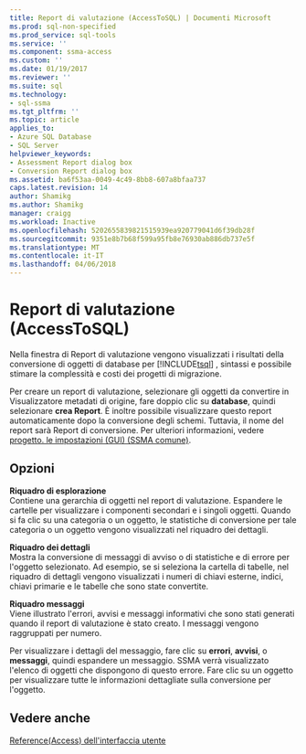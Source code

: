 ```yaml
---
title: Report di valutazione (AccessToSQL) | Documenti Microsoft
ms.prod: sql-non-specified
ms.prod_service: sql-tools
ms.service: ''
ms.component: ssma-access
ms.custom: ''
ms.date: 01/19/2017
ms.reviewer: ''
ms.suite: sql
ms.technology:
- sql-ssma
ms.tgt_pltfrm: ''
ms.topic: article
applies_to:
- Azure SQL Database
- SQL Server
helpviewer_keywords:
- Assessment Report dialog box
- Conversion Report dialog box
ms.assetid: ba6f53aa-0049-4c49-8bb8-607a8bfaa737
caps.latest.revision: 14
author: Shamikg
ms.author: Shamikg
manager: craigg
ms.workload: Inactive
ms.openlocfilehash: 5202655839821515939ea920779041d6f39db28f
ms.sourcegitcommit: 9351e8b7b68f599a95fb8e76930ab886db737e5f
ms.translationtype: MT
ms.contentlocale: it-IT
ms.lasthandoff: 04/06/2018
---
```

# <a name="assessment-report-accesstosql"></a>Report di valutazione (AccessToSQL)
Nella finestra di Report di valutazione vengono visualizzati i risultati della conversione di oggetti di database per [!INCLUDE[tsql](../../includes/tsql_md.md)] , sintassi e possibile stimare la complessità e costi dei progetti di migrazione.  
  
Per creare un report di valutazione, selezionare gli oggetti da convertire in Visualizzatore metadati di origine, fare doppio clic su **database**, quindi selezionare **crea Report**. È inoltre possibile visualizzare questo report automaticamente dopo la conversione degli schemi. Tuttavia, il nome del report sarà Report di conversione. Per ulteriori informazioni, vedere [progetto. le impostazioni (GUI) (SSMA comune)](http://msdn.microsoft.com/en-us/cf06baf1-8714-48a3-95dc-781f6ca53693).  
  
## <a name="options"></a>Opzioni  
**Riquadro di esplorazione**  
Contiene una gerarchia di oggetti nel report di valutazione. Espandere le cartelle per visualizzare i componenti secondari e i singoli oggetti. Quando si fa clic su una categoria o un oggetto, le statistiche di conversione per tale categoria o un oggetto vengono visualizzati nel riquadro dei dettagli.  
  
**Riquadro dei dettagli**  
Mostra la conversione di messaggi di avviso o di statistiche e di errore per l'oggetto selezionato. Ad esempio, se si seleziona la cartella di tabelle, nel riquadro di dettagli vengono visualizzati i numeri di chiavi esterne, indici, chiavi primarie e le tabelle che sono state convertite.  
  
**Riquadro messaggi**  
Viene illustrato l'errori, avvisi e messaggi informativi che sono stati generati quando il report di valutazione è stato creato. I messaggi vengono raggruppati per numero.  
  
Per visualizzare i dettagli del messaggio, fare clic su **errori**, **avvisi**, o **messaggi**, quindi espandere un messaggio. SSMA verrà visualizzato l'elenco di oggetti che dispongono di questo errore. Fare clic su un oggetto per visualizzare tutte le informazioni dettagliate sulla conversione per l'oggetto.  
  
## <a name="see-also"></a>Vedere anche  
[Reference(Access) dell'interfaccia utente](http://msdn.microsoft.com/en-us/af24c303-4a41-449b-9c86-d6558a97e839)  
  
